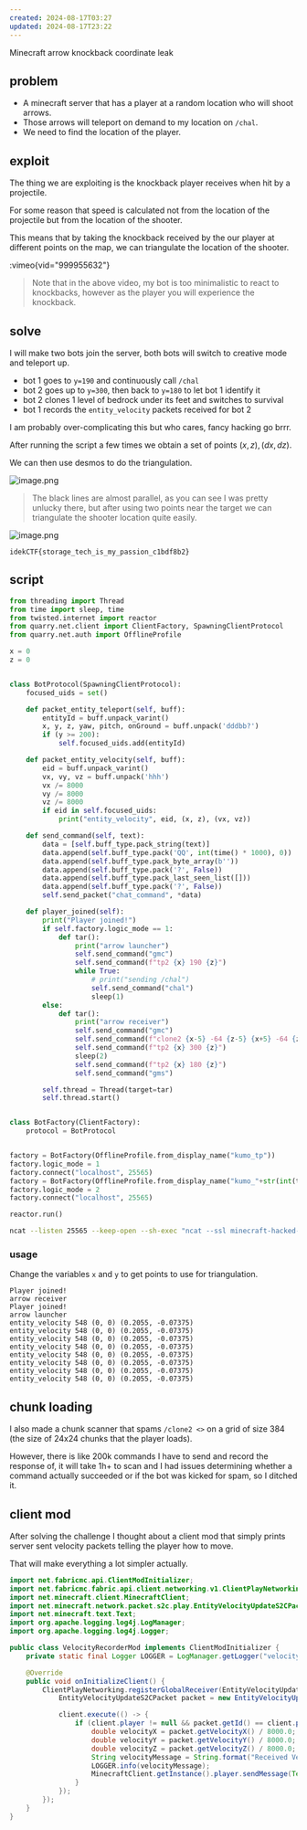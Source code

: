 ```yaml
---
created: 2024-08-17T03:27
updated: 2024-08-17T23:22
---
```


Minecraft arrow knockback coordinate leak
## problem

- A minecraft server that has a player at a random location who will shoot arrows.
- Those arrows will teleport on demand to my location on `/chal`.
- We need to find the location of the player.

## exploit

The thing we are exploiting is the knockback player receives when hit by a projectile.

For some reason that speed is calculated not from the location of the projectile but from the location of the shooter.

This means that by taking the knockback received by the our player at different points on the map, we can triangulate the location of the shooter.

:vimeo{vid="999955632"}

> Note that in the above video, my bot is too minimalistic to react to knockbacks, however as the player you will experience the knockback.

## solve

I will make two bots join the server, both bots will switch to creative mode and teleport up.
- bot 1 goes to `y=190` and continuously call `/chal`
- bot 2 goes up to `y=300`, then back to `y=180` to let bot 1 identify it
- bot 2 clones 1 level of bedrock under its feet and switches to survival
- bot 1 records the `entity_velocity` packets received for bot 2

I am probably over-complicating this but who cares, fancy hacking go brrr.

After running the script a few times we obtain a set of points $(x,z),(dx,dz)$.

We can then use desmos to do the triangulation.

![image.png](https://res.cloudinary.com/kumonochisanaka/image/upload/v1723882071/2024/08/3564d050485b2950b9da2a5e8c34f6d2.png)

> The black lines are almost parallel, as you can see I was pretty unlucky there, but after using two points near the target we can triangulate the shooter location quite easily.

![image.png](https://res.cloudinary.com/kumonochisanaka/image/upload/v1723951129/2024/08/cd866c258e6897a0cd6eca2fffbabd3b.png)

```flag
idekCTF{storage_tech_is_my_passion_c1bdf8b2}
```

## script

```python
from threading import Thread
from time import sleep, time
from twisted.internet import reactor
from quarry.net.client import ClientFactory, SpawningClientProtocol
from quarry.net.auth import OfflineProfile

x = 0
z = 0


class BotProtocol(SpawningClientProtocol):
    focused_uids = set()

    def packet_entity_teleport(self, buff):
        entityId = buff.unpack_varint()
        x, y, z, yaw, pitch, onGround = buff.unpack('dddbb?')
        if (y >= 200):
            self.focused_uids.add(entityId)

    def packet_entity_velocity(self, buff):
        eid = buff.unpack_varint()
        vx, vy, vz = buff.unpack('hhh')
        vx /= 8000
        vy /= 8000
        vz /= 8000
        if eid in self.focused_uids:
            print("entity_velocity", eid, (x, z), (vx, vz))

    def send_command(self, text):
        data = [self.buff_type.pack_string(text)]
        data.append(self.buff_type.pack('QQ', int(time() * 1000), 0))
        data.append(self.buff_type.pack_byte_array(b''))
        data.append(self.buff_type.pack('?', False))
        data.append(self.buff_type.pack_last_seen_list([]))
        data.append(self.buff_type.pack('?', False))
        self.send_packet("chat_command", *data)

    def player_joined(self):
        print("Player joined!")
        if self.factory.logic_mode == 1:
            def tar():
                print("arrow launcher")
                self.send_command("gmc")
                self.send_command(f"tp2 {x} 190 {z}")
                while True:
                    # print("sending /chal")
                    self.send_command("chal")
                    sleep(1)
        else:
            def tar():
                print("arrow receiver")
                self.send_command("gmc")
                self.send_command(f"clone2 {x-5} -64 {z-5} {x+5} -64 {z+5} {x-5} 179 {z-5}")
                self.send_command(f"tp2 {x} 300 {z}")
                sleep(2)
                self.send_command(f"tp2 {x} 180 {z}")
                self.send_command("gms")

        self.thread = Thread(target=tar)
        self.thread.start()


class BotFactory(ClientFactory):
    protocol = BotProtocol


factory = BotFactory(OfflineProfile.from_display_name("kumo_tp"))
factory.logic_mode = 1
factory.connect("localhost", 25565)
factory = BotFactory(OfflineProfile.from_display_name("kumo_"+str(int(time() % 10000))))
factory.logic_mode = 2
factory.connect("localhost", 25565)

reactor.run()
```

```sh
ncat --listen 25565 --keep-open --sh-exec "ncat --ssl minecraft-hacked-87aa10920020004a.instancer.idek.team 1337" 
```

### usage

Change the variables `x` and `y` to get points to use for triangulation.

```
Player joined!
arrow receiver
Player joined!
arrow launcher
entity_velocity 548 (0, 0) (0.2055, -0.07375)
entity_velocity 548 (0, 0) (0.2055, -0.07375)
entity_velocity 548 (0, 0) (0.2055, -0.07375)
entity_velocity 548 (0, 0) (0.2055, -0.07375)
entity_velocity 548 (0, 0) (0.2055, -0.07375)
entity_velocity 548 (0, 0) (0.2055, -0.07375)
entity_velocity 548 (0, 0) (0.2055, -0.07375)
entity_velocity 548 (0, 0) (0.2055, -0.07375)
```

## chunk loading

I also made a chunk scanner that spams `/clone2 <>` on a grid of size 384 (the size of 24x24 chunks that the player loads).

However, there is like 200k commands I have to send and record the response of, it will take 1h+ to scan and I had issues determining whether a command actually succeeded or if the bot was kicked for spam, so I ditched it.

## client mod

After solving the challenge I thought about a client mod that simply prints server sent velocity packets telling the player how to move.

That will make everything a lot simpler actually.

```java
import net.fabricmc.api.ClientModInitializer;
import net.fabricmc.fabric.api.client.networking.v1.ClientPlayNetworking;
import net.minecraft.client.MinecraftClient;
import net.minecraft.network.packet.s2c.play.EntityVelocityUpdateS2CPacket;
import net.minecraft.text.Text;
import org.apache.logging.log4j.LogManager;
import org.apache.logging.log4j.Logger;

public class VelocityRecorderMod implements ClientModInitializer {
    private static final Logger LOGGER = LogManager.getLogger("velocityrecorder");

    @Override
    public void onInitializeClient() {
        ClientPlayNetworking.registerGlobalReceiver(EntityVelocityUpdateS2CPacket.PACKET_ID, (client, handler, buf, responseSender) -> {
            EntityVelocityUpdateS2CPacket packet = new EntityVelocityUpdateS2CPacket(buf);

            client.execute(() -> {
                if (client.player != null && packet.getId() == client.player.getId()) {
                    double velocityX = packet.getVelocityX() / 8000.0;
                    double velocityY = packet.getVelocityY() / 8000.0;
                    double velocityZ = packet.getVelocityZ() / 8000.0;
                    String velocityMessage = String.format("Received Velocity Update: X=%f, Y=%f, Z=%f", velocityX, velocityY, velocityZ);
                    LOGGER.info(velocityMessage);
                    MinecraftClient.getInstance().player.sendMessage(Text.of(velocityMessage), false);
                }
            });
        });
    }
}
```
